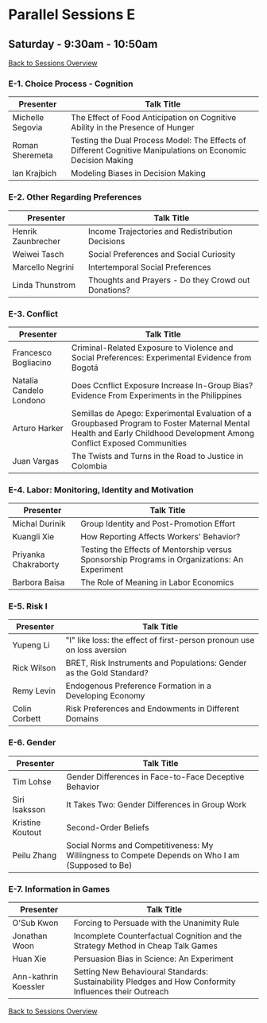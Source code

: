# Parallel Sessions E
## Saturday - 9:30am - 10:50am
[Back to Sessions Overview](README.md)

### **E-1. Choice Process - Cognition**

Presenter     | Talk Title
--------------|------------
Michelle Segovia | The Effect of Food Anticipation on Cognitive Ability in the Presence of Hunger
Roman Sheremeta | Testing the Dual Process Model: The Effects of Different Cognitive Manipulations on Economic Decision Making
Ian Krajbich |	Modeling Biases in Decision Making



### **E-2. Other Regarding Preferences**	

Presenter     | Talk Title
--------------|------------|
Henrik Zaunbrecher |	Income Trajectories and Redistribution Decisions
Weiwei Tasch	| Social Preferences and Social Curiosity
Marcello Negrini |	Intertemporal Social Preferences
Linda Thunstrom |	Thoughts and Prayers - Do they Crowd out Donations?
	

### **E-3. Conflict**

Presenter     | Talk Title
--------------|------------|
Francesco Bogliacino	| Criminal-Related Exposure to Violence and Social Preferences: Experimental Evidence from Bogotá
Natalia Candelo Londono	| Does Ccnflict Exposure Increase In-Group Bias? Evidence From Experiments in the Philippines
Arturo Harker	| Semillas de Apego: Experimental Evaluation of a Groupbased Program to Foster Maternal Mental Health and Early Childhood Development Among Conflict Exposed Communities
Juan Vargas	| The Twists and Turns in the Road to Justice in Colombia


### **E-4. Labor: Monitoring, Identity and Motivation**

Presenter     | Talk Title
--------------|------------|
Michal Durinik	| Group Identity and Post-Promotion Effort
Kuangli Xie |	How Reporting Affects Workers' Behavior? 
Priyanka Chakraborty |	Testing the Effects of Mentorship versus Sponsorship Programs in Organizations: An Experiment
Barbora Baisa	| The Role of Meaning in Labor Economics


### **E-5. Risk I**

Presenter     | Talk Title
--------------|------------|
Yupeng Li |	"I" like loss: the effect of first-person pronoun use on loss aversion
Rick Wilson |	BRET, Risk Instruments and Populations: Gender as the Gold Standard?
Remy Levin |	Endogenous Preference Formation in a Developing Economy
Colin Corbett |	Risk Preferences and Endowments in Different Domains


### **E-6. Gender**	

Presenter     | Talk Title
--------------|------------|
Tim Lohse  | Gender Differences in Face-to-Face Deceptive Behavior
Siri Isaksson |	It Takes Two: Gender Differences in Group Work
Kristine Koutout | Second-Order Beliefs
Peilu Zhang	| Social Norms and Competitiveness: My Willingness to Compete Depends on Who I am (Supposed to Be)
	

### **E-7. Information in Games**

Presenter     | Talk Title
--------------|------------|
O'Sub Kwon |	Forcing to Persuade with the Unanimity Rule
Jonathan Woon	| Incomplete Counterfactual Cognition and the Strategy Method in Cheap Talk Games
Huan Xie |	Persuasion Bias in Science: An Experiment
Ann-kathrin Koessler |	Setting New Behavioural Standards: Sustainability Pledges and How Conformity Influences their Outreach

[Back to Sessions Overview](README.md)
